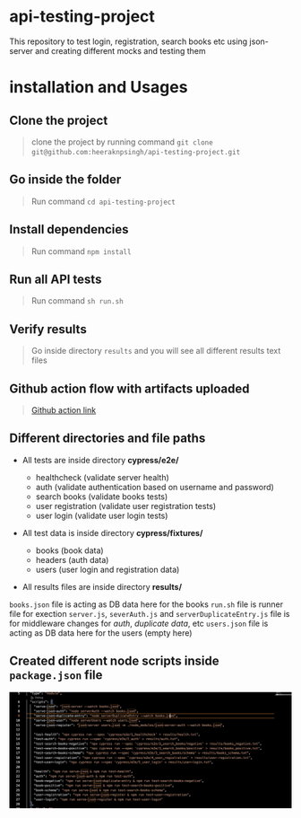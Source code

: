 # api-testing-project
This repository to test login, registration, search books etc using json-server and creating different mocks and testing them

# installation and Usages
## Clone the project
> clone the project by running command `git clone git@github.com:heeraknpsingh/api-testing-project.git`

## Go inside the folder
> Run command `cd api-testing-project`

## Install dependencies
> Run command `npm install`

## Run all API tests
> Run command `sh run.sh`

## Verify results
> Go inside directory `results` and you will see all different results text files

## Github action flow with artifacts uploaded
> [Github action link](https://github.com/heeraknpsingh/api-testing-project/actions/workflows/run.yml)


## Different directories and file paths
* All tests are inside directory **cypress/e2e/**
  * healthcheck (validate server health)
  * auth (validate authentication based on username and password)
  * search books (validate books tests)
  * user registration (validate user registration tests)
  * user login (validate user login tests)

* All test data is inside directory **cypress/fixtures/**
  * books (book data)
  * headers (auth data)
  * users (user login and registration data)

* All results files are inside directory **results/**

`books.json` file is acting as DB data here for the books
`run.sh` file is runner file for exection
`server.js`, `severAuth.js` and `serverDuplicateEntry.js` file is for middleware changes for *auth*, *duplicate data*, etc
`users.json` file is acting as DB data here for the users (empty here)

## Created different node scripts inside `package.json` file
![Alt text](images/image.png)
